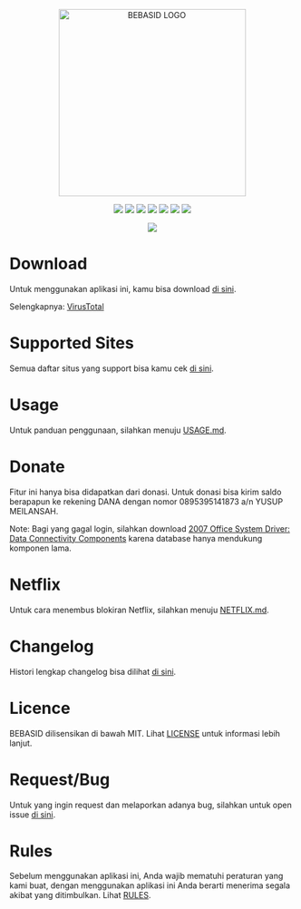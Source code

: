 <p align="center">
    <img src="https://github.com/bebasid/bebasid/blob/master/dev/resources/logo-black.png" alt="BEBASID LOGO" width="330">
</p>
<p align="center">
    <img src="https://img.shields.io/github/license/bebasid/bebasid.svg?style=flat-square">
    <img src="https://img.shields.io/github/stars/bebasid/bebasid.svg?style=flat-square">
    <img src="https://img.shields.io/github/forks/bebasid/bebasid.svg?style=flat-square">
    <img src="https://img.shields.io/github/issues-closed/bebasid/bebasid.svg?style=flat-square">
    <img src="https://img.shields.io/github/last-commit/bebasid/bebasid.svg?style=flat-square">
    <img src="https://img.shields.io/github/size/bebasid/bebasid/releases/hosts.svg?style=flat-square">
    <img src="https://img.shields.io/github/contributors/bebasid/bebasid?style=flat-square">
</p>

<p align="center">
    <a href="https://discord.gg/q7AAX3W"><img src="https://img.shields.io/discord/630415907021389825?label=Discord&style=for-the-badge"></a>
</p>

# Download
Untuk menggunakan aplikasi ini, kamu bisa download [di sini](https://bebasid.github.io).

Selengkapnya: [VirusTotal](https://www.virustotal.com/gui/file/a160cd098a0bda38eae924b4a457a6059bed6662d4833271397728aaa3bd8aa6/detection)

# Supported Sites
Semua daftar situs yang support bisa kamu cek [di sini](https://github.com/bebasid/bebasid/blob/master/dev/readme/SITES.md).

# Usage
Untuk panduan penggunaan, silahkan menuju [USAGE.md](https://github.com/bebasid/bebasid/blob/master/dev/readme/USAGE.md).

# Donate
Fitur ini hanya bisa didapatkan dari donasi. Untuk donasi bisa kirim saldo berapapun ke rekening DANA dengan nomor 0895395141873 a/n YUSUP MEILANSAH. 

Note: Bagi yang gagal login, silahkan download [2007 Office System Driver: Data Connectivity Components](https://download.cnet.com/2007-Office-System-Driver-Data-Connectivity-Components/3000-10254_4-75452798.html) karena database hanya mendukung komponen lama.

# Netflix
Untuk cara menembus blokiran Netflix, silahkan menuju [NETFLIX.md](https://github.com/bebasid/bebasid/blob/master/dev/readme/NETFLIX.md).

# Changelog
Histori lengkap changelog bisa dilihat [di sini](https://github.com/bebasid/bebasid/blob/master/dev/readme/CHANGELOG.md).

# Licence
BEBASID dilisensikan di bawah MIT. Lihat [LICENSE](https://github.com/bebasid/bebasid/blob/master/LICENSE) untuk informasi lebih lanjut.

# Request/Bug
Untuk yang ingin request dan melaporkan adanya bug, silahkan untuk open issue [di sini](https://github.com/bebasid/bebasid/issues/new/choose).

# Rules
Sebelum menggunakan aplikasi ini, Anda wajib mematuhi peraturan yang kami buat, dengan menggunakan aplikasi ini Anda berarti menerima segala akibat yang ditimbulkan. Lihat [RULES](https://github.com/bebasid/bebasid/blob/master/dev/readme/RULES.md).
